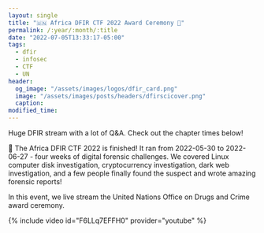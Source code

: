 ```yaml
---
layout: single
title: "🇺🇳 Africa DFIR CTF 2022 Award Ceremony 🎉"
permalink: /:year/:month/:title
date: "2022-07-05T13:33:17-05:00"
tags:
  - dfir
  - infosec
  - CTF
  - UN
header:
  og_image: "/assets/images/logos/dfir_card.png"
  image: "/assets/images/posts/headers/dfirscicover.png"
  caption:
modified_time:
---
```


Huge DFIR stream with a lot of Q&A. Check out the chapter times below!

🎉 The Africa DFIR CTF 2022 is finished! It ran from 2022-05-30 to 2022-06-27 - four weeks of digital forensic challenges. We covered Linux computer disk investigation, cryptocurrency investigation, dark web investigation, and a few people finally found the suspect and wrote amazing forensic reports!

In this event, we live stream the United Nations Office on Drugs and Crime award ceremony.

{% include video id="F6LLq7EFFH0" provider="youtube" %}
